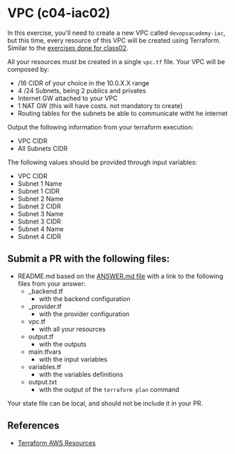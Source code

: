 # VPC (c04-iac02)

In this exercise, you'll need to create a new VPC called `devopsacademy-iac`, but this time, every resource of this VPC will be created using Terraform. Similar to the [exercises done for class02](https://github.com/devopsacademyau/academy/tree/master/classes/02class/exercises).

All your resources must be created in a single `vpc.tf` file.
Your VPC will be composed by:
- /16 CIDR of your choice in the 10.0.X.X range
- 4 /24 Subnets, being 2 publics and  privates
- Internet GW attached to your VPC
- 1 NAT GW (this will have costs. not mandatory to create)
- Routing tables for the subnets be able to communicate witht he internet

Output the following information from your terraform execution:
- VPC CIDR
- All Subnets CIDR

The following values should be provided through input variables:
- VPC CIDR
- Subnet 1 Name
- Subnet 1 CIDR
- Subnet 2 Name
- Subnet 2 CIDR
- Subnet 3 Name
- Subnet 3 CIDR
- Subnet 4 Name
- Subnet 4 CIDR

## Submit a PR with the following files:
- README.md based on the [ANSWER.md file](ANSWER.md) with a link to the following files from your answer:
    - _backend.tf
        - with the backend configuration
    - _provider.tf
        - with the provider configuration
    - vpc.tf
        - with all your resources
    - output.tf
        - with the outputs
    - main.tfvars
        - with the input variables
    - variables.tf
        - with the variables definitions
    - output.txt 
        - with the output of the `terraform plan` command

Your state file can be local, and should not be include it in your PR.

## References
- [Terraform AWS Resources](https://www.terraform.io/docs/providers/aws/index.html)

